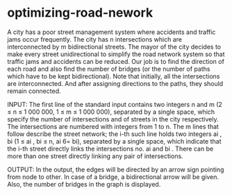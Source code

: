 # optimizing-road-nework
A city has a poor street management system where accidents and traffic jams occur frequently. The city has n intersections which are interconnected by m bidirectional streets. The mayor of the city decides to make every street unidirectional to simplify the road network system so that traffic jams and accidents can be reduced. Our job is to find the direction of each road and also find the number of bridges (or the number of paths which have to be kept bidirectional).
Note that initially, all the intersections are interconnected. And after assigning directions to the paths, they should remain connected.

INPUT:
The first line of the standard input contains two integers n and m (2 ≤ n ≤ 1 000 000, 1 ≤ m ≤ 1 000 000), separated by a single space, which specify the number of intersections and of streets in the city respectively. The intersections are numbered with integers from 1 to n. The m lines that follow describe the street network; the i-th such line holds two integers ai , bi (1 ≤ ai , bi ≤ n, ai 6= bi), separated by a single space, which indicate that the i-th street directly links the intersections no. ai and bi . There can be more than one street directly linking any pair of intersections. 

OUTPUT:
In the output, the edges will be directed by an arrow sign pointing from node to other. In case of a bridge, a bidirectional arrow will be given. Also, the number of bridges in the graph is displayed.


